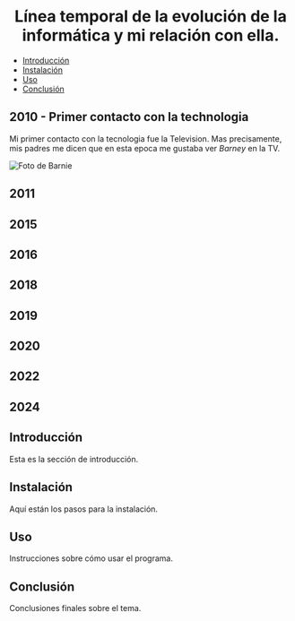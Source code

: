 # <h1 style="text-align: center;">Línea temporal de la evolución de la informática y mi relación con ella. </h1>

- [Introducción](#introduccion)
- [Instalación](#instalacion)
- [Uso](#uso)
- [Conclusión](#conclusion)


##  **2010 - Primer contacto con la technologia**
Mi primer contacto con la tecnologia fue la Television. Mas precisamente, mis padres me dicen que en esta epoca me gustaba ver *Barney*  en la TV.

![Foto de Barnie](https://elcomercio.pe/resizer/v2/SOUKUS3VQNBKFGKWJURED25U7I.jpg?auth=2296229443ac31444b09a0a3888d9c2b6122af525ffa1d44608abb8f06525561&width=1200&height=810&quality=90&smart=true)
##  **2011**

##  **2015**
##  **2016**
##  **2018**
##  **2019**
##  **2020**
##  **2022**
##  **2024**











## Introducción
Esta es la sección de introducción.

## Instalación
Aquí están los pasos para la instalación.

## Uso
Instrucciones sobre cómo usar el programa.

## Conclusión
Conclusiones finales sobre el tema.
















